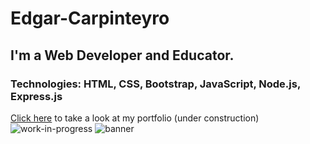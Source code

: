 # Edgar-Carpinteyro
## I'm a Web Developer and Educator.
### Technologies: HTML, CSS, Bootstrap, JavaScript, Node.js, Express.js
[Click here](https://edgar-carpinteyro.github.io/portfolio/) to take a look at my portfolio (under construction) 
![work-in-progress](https://github.com/Edgar-Carpinteyro/Edgar-Carpinteyro/assets/110205691/c44dbe8c-ec50-4ae1-91bb-059b4e2164b9)
![banner](https://github.com/Edgar-Carpinteyro/Edgar-Carpinteyro.github.io/blob/7f820e42ce8d46a87f07abe5771bd81118cf8e48/ec-banner.png)
